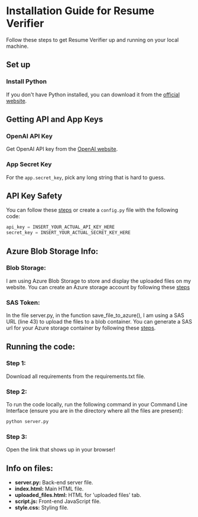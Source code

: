 # Installation Guide for Resume Verifier

Follow these steps to get Resume Verifier up and running on your local machine.

## Set up

###  Install Python
If you don't have Python installed, you can download it from the [official website](https://www.python.org/downloads/).

## Getting API and App Keys

### OpenAI API Key
Get OpenAI API key from the [OpenAI website](https://openai.com/blog/openai-api).

### App Secret Key
For the `app.secret_key`, pick any long string that is hard to guess.

## API Key Safety
You can follow these [steps](https://help.openai.com/en/articles/5112595-best-practices-for-api-key-safety) or create a `config.py` file with the following code:
```python
api_key = INSERT_YOUR_ACTUAL_API_KEY_HERE
secret_key = INSERT_YOUR_ACTUAL_SECRET_KEY_HERE
```
## Azure Blob Storage Info:

### Blob Storage:
I am using Azure Blob Storage to store and display the uploaded files on my website. You can create an Azure storage account by following these [steps](https://learn.microsoft.com/en-us/azure/storage/blobs/storage-quickstart-blobs-portal)

### SAS Token:
In the file server.py, in the function save_file_to_azure(), I am using a SAS URL (line 43) to upload the files to a blob container. You can generate a SAS url for your Azure storage container by following these [steps](https://docs.informatica.com/integration-cloud/data-integration-connectors/h2l/1679-prerequisites-to-create-a-microsoft-azure-blob-storage-v3-c/prerequisites-to-create-a-microsoft-azure-blob-storage-v3-connec/get-credentials-for-shared-access-signature-authentication/get-sas-token-for-the-container/get-sas-token-from-the-azure-portal.html).


## Running the code:

### Step 1:
Download all requirements from the requirements.txt file.

### Step 2:
To run the code locally, run the following command in your Command Line Interface (ensure you are in the directory where all the files are present):
```python
python server.py
```
### Step 3:
Open the link that shows up in your browser!

## Info on files:
- **server.py:** Back-end server file.
- **index.html:** Main HTML file.
- **uploaded_files.html:** HTML for 'uploaded files' tab.
- **script.js:** Front-end JavaScript file.
- **style.css:** Styling file.
